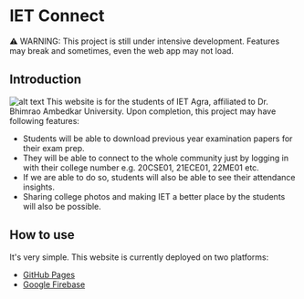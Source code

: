# IET Connect
⚠️ WARNING: This project is still under intensive development. Features may break and sometimes, even the web app may not load.
## Introduction
![alt text](https://github.com/heydevanand/ietconnect.github.io/blob/main/ietconnect/static/images/banner.png?raw=true)
This website is for the students of IET Agra, affiliated to Dr. Bhimrao Ambedkar University.
Upon completion, this project may have following features:
* Students will be able to download previous year examination papers for their exam prep.
* They will be able to connect to the whole community just by logging in with their college number e.g. 20CSE01, 21ECE01, 22ME01 etc.
* If we are able to do so, students will also be able to see their attendance insights.
* Sharing college photos and making IET a better place by the students will also be possible.
## How to use
It's very simple. This website is currently deployed on two platforms:
* [GitHub Pages](https://heydevanand.github.io/ietconnect.github.io/)
* [Google Firebase](ietconnect.web.app)
